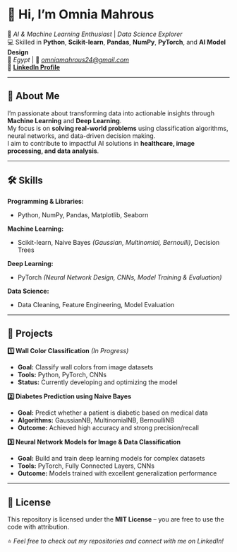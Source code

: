 # 👋 Hi, I’m **Omnia Mahrous**  
🎯 *AI & Machine Learning Enthusiast* | *Data Science Explorer*  
💻 Skilled in **Python**, **Scikit-learn**, **Pandas**, **NumPy**, **PyTorch**, and **AI Model Design**  
📍 *Egypt* | 📧 *omniamahrous24@gmail.com*  
🔗 [**LinkedIn Profile**](https://www.linkedin.com/in/omnia-mahrous-15a04b230)  

---

## 🧠 About Me  
I’m passionate about transforming data into actionable insights through **Machine Learning** and **Deep Learning**.  
My focus is on **solving real-world problems** using classification algorithms, neural networks, and data-driven decision making.  
I aim to contribute to impactful AI solutions in **healthcare, image processing, and data analysis**.  

---

## 🛠 Skills  

**Programming & Libraries:**  
- Python, NumPy, Pandas, Matplotlib, Seaborn  

**Machine Learning:**  
- Scikit-learn, Naive Bayes *(Gaussian, Multinomial, Bernoulli)*, Decision Trees  

**Deep Learning:**  
- PyTorch *(Neural Network Design, CNNs, Model Training & Evaluation)*  

**Data Science:**  
- Data Cleaning, Feature Engineering, Model Evaluation  

---

## 📂 Projects  

**1️⃣ Wall Color Classification** *(In Progress)*  
- **Goal:** Classify wall colors from image datasets  
- **Tools:** Python, PyTorch, CNNs  
- **Status:** Currently developing and optimizing the model  

**2️⃣ Diabetes Prediction using Naive Bayes**  
- **Goal:** Predict whether a patient is diabetic based on medical data  
- **Algorithms:** GaussianNB, MultinomialNB, BernoulliNB  
- **Outcome:** Achieved high accuracy and strong precision/recall  

**3️⃣ Neural Network Models for Image & Data Classification**  
- **Goal:** Build and train deep learning models for complex datasets  
- **Tools:** PyTorch, Fully Connected Layers, CNNs  
- **Outcome:** Models trained with excellent generalization performance  

---

## 📜 License  
This repository is licensed under the **MIT License** – you are free to use the code with attribution.  

⭐ *Feel free to check out my repositories and connect with me on LinkedIn!*  


